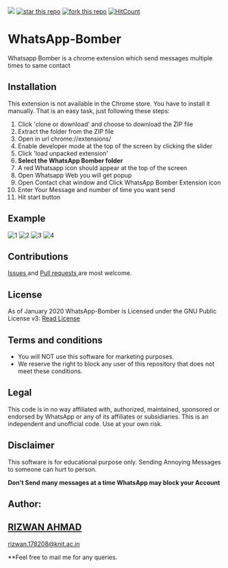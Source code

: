 ![](https://img.shields.io/badge/Chrome%20Extension-WhatsApp%20Bomber-orange)
[![star this repo](http://githubbadges.com/star.svg?user=rizwansoaib&repo=WhatsApp-Bomber)](https://github.com/rizwansoaib/WhatsApp-Bomber)
[![fork this repo](http://githubbadges.com/fork.svg?user=rizwansoaib&repo=WhatsApp-Bomber)](http://github.com/rizwansoaib/WhatsApp-Bomber/fork)
[![HitCount](http://hits.dwyl.io/rizwansoaib/WhatsApp-Bomber.svg)](http://hits.dwyl.io/rizwansoaib/WhatsApp-Bomber)



# WhatsApp-Bomber
Whatsapp Bomber is a chrome extension which send messages multiple times to same contact


## Installation
This extension is not available in the Chrome store. You have to install it manually. That is an easy task, just following these steps:

1. Click 'clone or download' and choose to download the ZIP file	
2. Extract the folder from the ZIP file	
3. Open in url chrome://extensions/	
4. Enable developer mode at the top of the screen by clicking the slider	
5. Click 'load unpacked extension'	
6. **Select the WhatsApp Bomber folder**
7. A red Whatsapp icon should appear at the top of the screen
8. Open Whatsapp Web you will get popup 
9. Open Contact chat window and Click WhatsApp Bomber Extension icon 
10. Enter Your Message and number of time you want send 
11. Hit start button 

## Example

![1](https://user-images.githubusercontent.com/29729380/72686602-736f0480-3b1c-11ea-96ec-4cd80db867fe.png)
![2](https://user-images.githubusercontent.com/29729380/72686603-736f0480-3b1c-11ea-8158-0d2a33b44de7.png)
![3](https://user-images.githubusercontent.com/29729380/72686604-74079b00-3b1c-11ea-98d1-53a822599b8c.png)
![4](https://user-images.githubusercontent.com/29729380/72686605-74a03180-3b1c-11ea-9dfe-98d738d88b64.png)


   
## Contributions
<a href="https://github.com/rizwansoaib/whatsapp-monitor/issues"> Issues </a>
and <a href ="https://github.com/rizwansoaib/whatsapp-monitor/pulls"> Pull
requests </a> are most welcome.
   
   
## License
As of January 2020 WhatsApp-Bomber is Licensed under the GNU Public License v3: [Read License](/LICENSE)

## Terms and conditions
* You will NOT use this software for marketing purposes.
* We reserve the right to block any user of this repository that does not meet these conditions.

## Legal
   This code is in no way affiliated with, authorized, maintained, sponsored or endorsed by WhatsApp or any of its affiliates or subsidiaries. This is an independent and unofficial code. Use at your own risk.
   
## Disclaimer
  This software is for educational purpose only. Sending Annoying Messages to someone can hurt to person.
  
  **Don't Send many messages at a time WhatsApp may block your Account**


## Author:
## <a href="https://www.linkedin.com/in/rizwansoaib/">RIZWAN AHMAD</a>
rizwan.178208@knit.ac.in

**Feel free to mail me for any queries.


